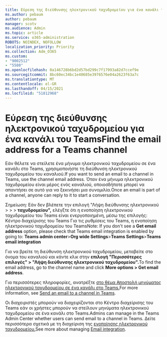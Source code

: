 ```yaml
---
title: Εύρεση της διεύθυνσης ηλεκτρονικού ταχυδρομείου για ένα κανάλι του Teams
ms.author: pebaum
author: pebaum
manager: scotv
ms.audience: Admin
ms.topic: article
ms.service: o365-administration
ROBOTS: NOINDEX, NOFOLLOW
localization_priority: Priority
ms.collection: Adm_O365
ms.custom:
- "9002512"
- "5580"
ms.openlocfilehash: 0a146728b6bd2d57bd299c7f17993a82d7ccef9e
ms.sourcegitcommit: 8bc60ec34bc1e40685e3976576e04a2623f63a7c
ms.translationtype: MT
ms.contentlocale: el-GR
ms.lasthandoff: 04/15/2021
ms.locfileid: "51812968"
---
```

# <a name="find-the-email-address-for-a-teams-channel"></a><span data-ttu-id="0847b-102">Εύρεση της διεύθυνσης ηλεκτρονικού ταχυδρομείου για ένα κανάλι του Teams</span><span class="sxs-lookup"><span data-stu-id="0847b-102">Find the email address for a Teams channel</span></span>

<span data-ttu-id="0847b-103">Εάν θέλετε να στείλετε ένα μήνυμα ηλεκτρονικού ταχυδρομείου σε ένα κανάλι στο Teams, χρησιμοποιήστε τη διεύθυνση ηλεκτρονικού ταχυδρομείου του καναλιού.</span><span class="sxs-lookup"><span data-stu-id="0847b-103">If you want to send an email to a channel in Teams, use the channel email address.</span></span> <span data-ttu-id="0847b-104">Όταν ένα μήνυμα ηλεκτρονικού ταχυδρομείου είναι μέρος ενός καναλιού, οποιοσδήποτε μπορεί να απαντήσει σε αυτό για να ξεκινήσει μια συνομιλία.</span><span class="sxs-lookup"><span data-stu-id="0847b-104">Once an email is part of a channel, anyone can reply to it to start a conversation.</span></span>

<span data-ttu-id="0847b-105">Σημείωση: Εάν δεν βλέπετε  την επιλογή "Λήψη διεύθυνσης ηλεκτρονικού  >  >  > **ταχυδρομείου",** ελέγξτε ότι η ενοποίηση ηλεκτρονικού ταχυδρομείου του Teams είναι ενεργοποιημένη, μέσω της επιλογής: Κέντρο διαχείρισης του Teams Για τις ρυθμίσεις του Teams, η ενοποίηση ηλεκτρονικού ταχυδρομείου του Teams</span><span class="sxs-lookup"><span data-stu-id="0847b-105">Note: If you don't see a **Get email address** option, please check that Teams email integration is enabled by going to: **Teams admin center**>**Org wide Settings**>**Teams Settings**>**Teams email integration**</span></span>

<span data-ttu-id="0847b-106">Για να βρείτε τη διεύθυνση ηλεκτρονικού ταχυδρομείου, μεταβείτε στο όνομα του καναλιού και κάντε κλικ στην **επιλογή "Περισσότερες επιλογές" > "Λήψη διεύθυνσης ηλεκτρονικού ταχυδρομείου".**</span><span class="sxs-lookup"><span data-stu-id="0847b-106">To find the email address, go to the channel name and click **More options > Get email address**.</span></span>

<span data-ttu-id="0847b-107">Για περισσότερες πληροφορίες, ανατρέξτε [στο θέμα Αποστολή μηνύματος ηλεκτρονικού ταχυδρομείου σε ένα κανάλι στο Teams.](https://support.office.com/article/send-an-email-to-a-channel-in-teams-d91db004-d9d7-4a47-82e6-fb1b16dfd51e)</span><span class="sxs-lookup"><span data-stu-id="0847b-107">For more information, see [Send an email to a channel in Teams](https://support.office.com/article/send-an-email-to-a-channel-in-teams-d91db004-d9d7-4a47-82e6-fb1b16dfd51e).</span></span>

<span data-ttu-id="0847b-108">Οι διαχειριστές μπορούν να διαχειρίζονται στο Κέντρο διαχείρισης του Teams εάν οι χρήστες μπορούν να στείλουν μηνύματα ηλεκτρονικού ταχυδρομείου σε ένα κανάλι στο Teams.</span><span class="sxs-lookup"><span data-stu-id="0847b-108">Admins can manage in the Teams Admin Center whether users can send email to a channel in Teams.</span></span> <span data-ttu-id="0847b-109">Δείτε περισσότερα σχετικά με τη διαχείριση της [ενοποίησης ηλεκτρονικού ταχυδρομείου.](https://docs.microsoft.com/microsoftteams/enable-features-office-365#email-integration)</span><span class="sxs-lookup"><span data-stu-id="0847b-109">See more about managing [Email integration](https://docs.microsoft.com/microsoftteams/enable-features-office-365#email-integration).</span></span>
